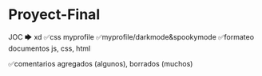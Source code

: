 # Proyect-Final
JOC 🡆 xd
✅css myprofile
✅myprofile/darkmode&spookymode
✅formateo documentos js, css, html

✅comentarios agregados (algunos), borrados (muchos)



